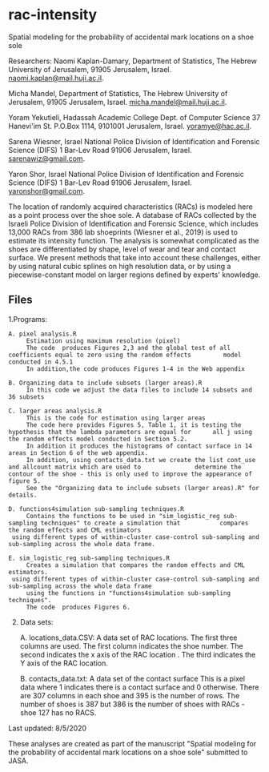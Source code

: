 # rac-intensity
Spatial modeling for the probability of accidental mark locations on a shoe sole

Researchers: 
Naomi Kaplan-Damary, Department of Statistics, The Hebrew University of Jerusalem, 91905 Jerusalem, Israel. naomi.kaplan@mail.huji.ac.il.

Micha Mandel, Department of Statistics, The Hebrew University of Jerusalem, 91905 Jerusalem, Israel. micha.mandel@mail.huji.ac.il.

Yoram Yekutieli, Hadassah Academic College Dept. of Computer Science 37 Hanevi'im St. P.O.Box 1114, 9101001 Jerusalem, Israel. yoramye@hac.ac.il.

Sarena Wiesner, Israel National Police Division of Identification and Forensic Science (DIFS) 1 Bar-Lev Road 91906 Jerusalem, Israel. sarenawiz@gmail.com.

Yaron Shor, Israel National Police Division of Identification and Forensic Science (DIFS) 1 Bar-Lev Road 91906 Jerusalem, Israel. yaronshor@gmail.com.


The location of randomly acquired characteristics (RACs) is modeled here as a point process over the shoe sole.
A database of RACs collected by the Israeli Police Division of Identification and Forensic Science, which includes 13,000 RACs from 386 lab shoeprints (Wiesner et al., 2019) is used  to estimate its intensity function. 
The analysis is somewhat complicated as the shoes are differentiated by shape, level of wear and tear and contact surface. 
We present methods that take into account these challenges, either by using natural cubic splines on high resolution data, or by using a piecewise-constant model on larger regions defined by experts' knowledge.

Files
----- 
1.Programs:

	A. pixel analysis.R
		 Estimation using maximum resolution (pixel)
		 The code  produces Figures 2,3 and the global test of all coefficients equal to zero using the random effects         model conducted in 4.5.1
		 In addition,the code produces Figures 1-4 in the Web appendix 

	B. Organizing data to include subsets (larger areas).R
		 In this code we adjust the data files to include 14 subsets and 36 subsets

	C. larger areas analysis.R
		 This is the code for estimation using larger areas
		 The code here provides Figures 5, Table 1, it is testing the hypothesis that the lambda parameters are equal for      all j using the random effects model conducted in Section 5.2.
		 In addition it produces the histograms of contact surface in 14 areas in Section 6 of the web appendix.
		 In addition, using contacts_data.txt we create the list cont_use  and allcount matrix which are used to               determine the contour of the shoe - this is only used to improve the appearance of figure 5. 
		 See the "Organizing data to include subsets (larger areas).R" for details.

	D. functions4simulation sub-sampling techniques.R
		 Contains the functions to be used in "sim_logistic_reg sub-sampling techniques" to create a simulation that           compares the random effects and CML estimators
  	 using different types of within-cluster case-control sub-sampling and sub-sampling across the whole data frame.

	E. sim_logistic_reg sub-sampling techniques.R
		 Creates a simulation that compares the random effects and CML estimators.
  	 using different types of within-cluster case-control sub-sampling and sub-sampling across the whole data frame
		 using the functions in "functions4simulation sub-sampling techniques".
		 The code  produces Figures 6.


2. Data sets:


	A. locations_data.CSV: A data set of RAC locations. 
     The first three columns are used. 
     The first column indicates the shoe number.
     The second indicates the x axis of the RAC location .
     The third indicates the Y axis of the RAC location.
 
	B. contacts_data.txt: A data set of the contact surface 
     This is a pixel data where 1 indicates there is a contact surface and 0 otherwise.
     There are 307 columns in each shoe and 395 is the number of rows.
     The number of shoes is 387 but 386 is the number of shoes with RACs - shoe 127 has no RACS.

Last updated: 8/5/2020


These analyses are created as part of the manuscript "Spatial modeling for the probability of accidental mark locations on a shoe sole" submitted to JASA.  
